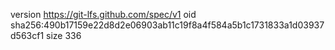 version https://git-lfs.github.com/spec/v1
oid sha256:490b17159e22d8d2e06903ab11c19f8a4f584a5b1c1731833a1d03937d563cf1
size 336
